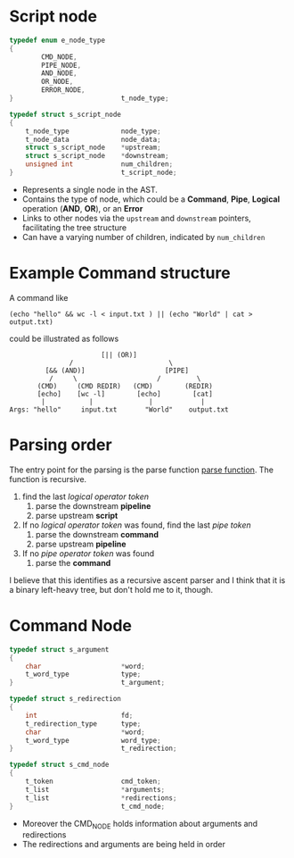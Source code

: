 # Script node

``` c
typedef enum e_node_type
{
        CMD_NODE,
        PIPE_NODE,
        AND_NODE,
        OR_NODE,
        ERROR_NODE,
}                           t_node_type;

typedef struct s_script_node
{
    t_node_type             node_type;
    t_node_data             node_data;
    struct s_script_node    *upstream;
    struct s_script_node    *downstream;
    unsigned int            num_children;
}                           t_script_node;
```

  - Represents a single node in the AST.
  - Contains the type of node, which could be a **Command**, **Pipe**,
    **Logical** operation (**AND**, **OR**), or an **Error**
  - Links to other nodes via the `upstream` and `downstream` pointers,
    facilitating the tree structure
  - Can have a varying number of children, indicated by `num_children`

# Example Command structure

A command like

``` shell
(echo "hello" && wc -l < input.txt ) || (echo "World" | cat > output.txt)
```

could be illustrated as follows

``` 
                       [|| (OR)]
               /                        \
         [&& (AND)]                    [PIPE]
          /     \                    /         \
       (CMD)     (CMD REDIR)   (CMD)        (REDIR)
       [echo]    [wc -l]        [echo]        [cat]
        |           |              |            |
Args: "hello"     input.txt       "World"    output.txt
```

# Parsing order

The entry point for the parsing is the parse function [parse
function](parser.c::t_script_node%20*parse\(t_dllist%20*tokens\)). The
function is recursive.

1.  find the last *logical operator token*
    1.  parse the downstream **pipeline**
    2.  parse upstream **script**
2.  If no *logical operator token* was found, find the last *pipe token*
    1.  parse the downstream **command**
    2.  parse upstream **pipeline**
3.  If no *pipe operator token* was found
    1.  parse the **command**

I believe that this identifies as a recursive ascent parser and I think
that it is a binary left-heavy tree, but don't hold me to it, though.

# Command Node

``` c
typedef struct s_argument
{
    char                    *word;
    t_word_type             type;
}                           t_argument;

typedef struct s_redirection
{
    int                     fd;
    t_redirection_type      type;
    char                    *word;
    t_word_type             word_type;
}                           t_redirection;

typedef struct s_cmd_node
{
    t_token                 cmd_token;
    t_list                  *arguments;
    t_list                  *redirections;
}                           t_cmd_node;
```

  - Moreover the CMD<sub>NODE</sub> holds information about arguments
    and redirections
  - The redirections and arguments are being held in order
